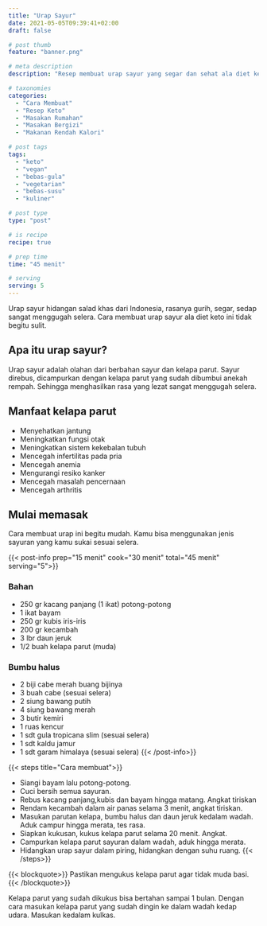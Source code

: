 ```yaml
---
title: "Urap Sayur"
date: 2021-05-05T09:39:41+02:00
draft: false

# post thumb
feature: "banner.png"

# meta description
description: "Resep membuat urap sayur yang segar dan sehat ala diet keto. Menu hidangan lezat untuk sehari-hari."

# taxonomies
categories:
  - "Cara Membuat"
  - "Resep Keto"
  - "Masakan Rumahan"
  - "Masakan Bergizi"
  - "Makanan Rendah Kalori"

# post tags
tags:
  - "keto"
  - "vegan"
  - "bebas-gula"
  - "vegetarian"
  - "bebas-susu"
  - "kuliner"

# post type
type: "post"

# is recipe
recipe: true

# prep time
time: "45 menit"

# serving
serving: 5
---
```


Urap sayur hidangan salad khas dari Indonesia, rasanya gurih, segar, sedap sangat menggugah selera. Cara membuat urap sayur ala diet keto ini tidak begitu sulit.

## Apa itu urap sayur?

Urap sayur adalah olahan dari berbahan sayur dan kelapa parut. Sayur direbus, dicampurkan dengan kelapa parut yang sudah dibumbui anekah rempah. Sehingga menghasilkan rasa yang lezat sangat menggugah selera.

## Manfaat kelapa parut

-   Menyehatkan jantung
-   Meningkatkan fungsi otak
-   Meningkatkan sistem kekebalan tubuh
-   Mencegah infertilitas pada pria
-   Mencegah anemia
-   Mengurangi resiko kanker
-   Mencegah masalah pencernaan
-   Mencegah arthritis

## Mulai memasak

Cara membuat urap ini begitu mudah. Kamu bisa menggunakan jenis sayuran yang kamu sukai sesuai selera.

{{< post-info prep="15 menit" cook="30 menit" total="45 menit" serving="5">}}

### Bahan

-   250 gr kacang panjang (1 ikat) potong-potong
-   1 ikat bayam
-   250 gr kubis iris-iris
-   200 gr kecambah
-   3 lbr daun jeruk
-   1/2 buah kelapa parut (muda)

### Bumbu halus

-   2 biji cabe merah buang bijinya
-   3 buah cabe (sesuai selera)
-   2 siung bawang putih
-   4 siung bawang merah
-   3 butir kemiri
-   1 ruas kencur
-   1 sdt gula tropicana slim (sesuai selera)
-   1 sdt kaldu jamur
-   1 sdt garam himalaya (sesuai selera)
{{< /post-info>}}

{{< steps title="Cara membuat">}}
-   Siangi bayam lalu potong-potong.
-   Cuci bersih semua sayuran.
-   Rebus kacang panjang,kubis dan bayam hingga matang. Angkat tiriskan
-   Rendam kecambah dalam air panas selama 3 menit, angkat tiriskan.
-   Masukan parutan kelapa, bumbu halus dan daun jeruk kedalam wadah. Aduk campur hingga merata, tes rasa.
-   Siapkan kukusan, kukus kelapa parut selama 20 menit. Angkat.
-   Campurkan kelapa parut sayuran dalam wadah, aduk hingga merata.
-   Hidangkan urap sayur dalam piring, hidangkan dengan suhu ruang.
{{< /steps>}}

{{< blockquote>}}
Pastikan mengukus kelapa parut agar tidak muda basi.
{{< /blockquote>}}

Kelapa parut yang sudah dikukus bisa bertahan sampai 1 bulan. Dengan cara masukan kelapa parut yang sudah dingin ke dalam wadah kedap udara. Masukan kedalam kulkas.

